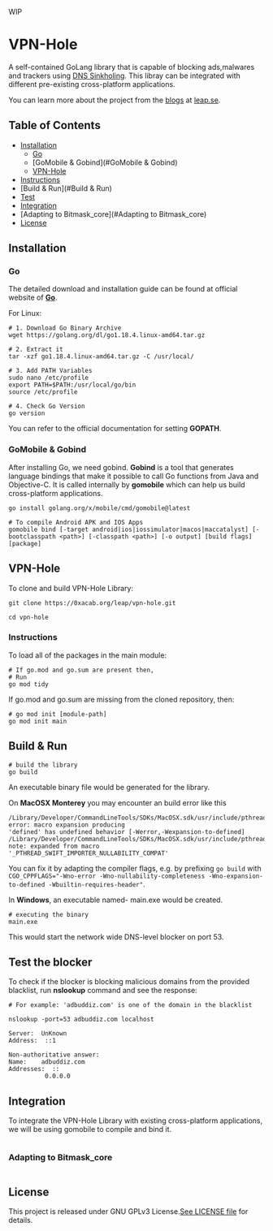 WIP

# **VPN-Hole** 

A self-contained GoLang library that is capable of blocking ads,malwares and trackers using [DNS Sinkholing](https://en.wikipedia.org/wiki/DNS_sinkhole). This libray can be integrated with different pre-existing cross-platform applications.

You can learn more about the project from the [blogs](https://leap.se/#blog) at [leap.se](https://leap.se).

## Table of Contents

* [Installation](#installation)
    * [Go](#Go)
    * [GoMobile & Gobind](#GoMobile & Gobind)
    * [VPN-Hole](#VPN-Hole)
* [Instructions](#Instructions)
* [Build & Run](#Build & Run)
* [Test](#Test)
* [Integration](#Integration)
* [Adapting to Bitmask_core](#Adapting to Bitmask_core)
* [License](#License)

## Installation <a name="installation"></a>

### Go <a name="Go"></a>
The detailed download and installation guide can be found at official website of [**Go**](https://go.dev/doc/install).

For Linux:
```
# 1. Download Go Binary Archive
wget https://golang.org/dl/go1.18.4.linux-amd64.tar.gz

# 2. Extract it
tar -xzf go1.18.4.linux-amd64.tar.gz -C /usr/local/

# 3. Add PATH Variables
sudo nano /etc/profile
export PATH=$PATH:/usr/local/go/bin
source /etc/profile

# 4. Check Go Version
go version
```
You can refer to the official documentation for setting **GOPATH**.

### GoMobile & Gobind <a name="GoMobile & Gobind"></a>
After installing Go, we need gobind. **Gobind** is a tool that generates language bindings that make it possible to call Go functions from Java and Objective-C. It is called internally by **gomobile** which can help us build cross-platform applications.
```
go install golang.org/x/mobile/cmd/gomobile@latest

# To compile Android APK and IOS Apps
gomobile bind [-target android|ios|iossimulator|macos|maccatalyst] [-bootclasspath <path>] [-classpath <path>] [-o output] [build flags] [package]
```

## VPN-Hole <a name="VPN-Hole"></a>
To clone and build VPN-Hole Library:
```
git clone https://0xacab.org/leap/vpn-hole.git

cd vpn-hole
```

### Instructions <a name="Instructions"></a>
To load all of the packages in the main module:
```
# If go.mod and go.sum are present then,
# Run 
go mod tidy
```
If go.mod and go.sum are missing from the cloned repository, then:
```
# go mod init [module-path]
go mod init main
``` 

## Build & Run <a name="Build & Run"></a>

```
# build the library
go build
```
An executable binary file would be generated for the library.

On **MacOSX Monterey** you may encounter an build error like this
```
/Library/Developer/CommandLineTools/SDKs/MacOSX.sdk/usr/include/pthread.h:328:6: error: macro expansion producing 
'defined' has undefined behavior [-Werror,-Wexpansion-to-defined]
/Library/Developer/CommandLineTools/SDKs/MacOSX.sdk/usr/include/pthread.h:197:2: note: expanded from macro 
'_PTHREAD_SWIFT_IMPORTER_NULLABILITY_COMPAT'
```
You can fix it by adapting the compiler flags, e.g. by prefixing `go build` with `CGO_CPPFLAGS="-Wno-error -Wno-nullability-completeness -Wno-expansion-to-defined -Wbuiltin-requires-header"`.

In **Windows**, an executable named- main.exe would be created. 
```
# executing the binary
main.exe
```
This would start the network wide DNS-level blocker on port 53.

## Test the blocker <a name="Test"></a>
To check if the blocker is blocking malicious domains from the provided blacklist, run **nslookup** command and see the response:

```
# For example: 'adbuddiz.com' is one of the domain in the blacklist

nslookup -port=53 adbuddiz.com localhost

Server:  UnKnown
Address:  ::1

Non-authoritative answer:
Name:    adbuddiz.com
Addresses:  ::
          0.0.0.0
```

## Integration <a name="Integration"></a>
To integrate the VPN-Hole Library with existing cross-platform applications, we will be using gomobile to compile and bind it.
```

```

### Adapting to Bitmask_core <a name="Adapting to Bitmask_core"></a>
```

```

## License <a name="License"></a>
This project is released under GNU GPLv3 License.[See LICENSE file](https://0xacab.org/leap/vpn-hole/-/blob/no-masters/LICENSE) for details.
